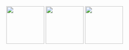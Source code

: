 <img src="![logo](Screenshot_20241106_214948.png)" width="100" height="100"/>
<img src="![](Screenshot_20241106_215030.png)" width="100" height="100"/>
<img src="![](Screenshot_20241106_215045.png))" width="100" height="100"/>



